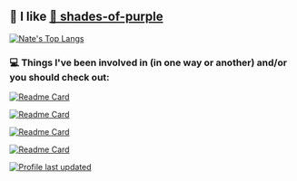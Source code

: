 ## 💜 I like <a href="https://github.com/topics/shades-of-purple"> 🦄 shades-of-purple</a>

[![Nate's Top Langs](https://github-readme-stats.vercel.app/api/top-langs/?username=n8-dev&count_private=true&langs_count=10&layout=compact&cache_seconds=1800&theme=shades-of-purple&card_width=350)](https://github.com/n8-dev)


### 💻 Things I've been involved in (in one way or another) and/or you should check out:

[![Readme Card](https://github-readme-stats.vercel.app/api/pin/?username=ryankurte&repo=doesmybank&show_owner=true&theme=shades-of-purple)](https://github.com/ryankurte/doesmybank)


[![Readme Card](https://github-readme-stats.vercel.app/api/pin/?username=silverstripeltd&repo=bespoke-standards&show_owner=true&theme=shades-of-purple)](https://github.com/silverstripeltd/bespoke-standards)

[![Readme Card](https://github-readme-stats.vercel.app/api/pin/?username=silverstripe&repo=silverstripe-framework&show_owner=true&theme=shades-of-purple)](https://github.com/silverstripe/silverstripe-framework)

[![Readme Card](https://github-readme-stats.vercel.app/api/pin/?username=silverstripe&repo=silverstripe-cms&show_owner=true&theme=shades-of-purple)](https://github.com/silverstripe/silverstripe-cms)

[![Profile last updated](https://img.shields.io/github/last-commit/n8-dev/n8-dev/main?label=Last%20updated&style=flat)](https://github.com/n8-dev/n8-dev/commits)


<!--
**n8-dev/n8-dev** is a ✨ _special_ ✨ repository because its `README.md` (this file) appears on your GitHub profile.

Here are some ideas to get you started:

- 🔭 I’m currently working on ...
- 🌱 I’m currently learning ...
- 👯 I’m looking to collaborate on ...
- 🤔 I’m looking for help with ...
- 💬 Ask me about ...
- 📫 How to reach me: ...
- 😄 Pronouns: ...
- ⚡ Fun fact: ...
-->

